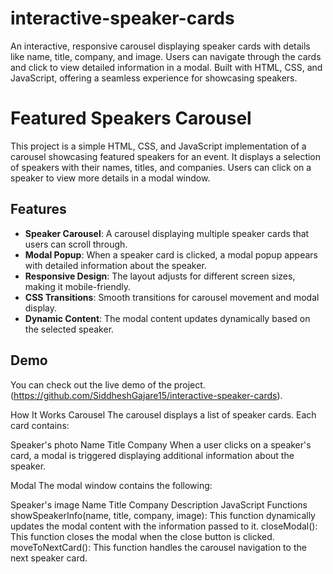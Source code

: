 # interactive-speaker-cards
An interactive, responsive carousel displaying speaker cards with details like name, title, company, and image. Users can navigate through the cards and click to view detailed information in a modal. Built with HTML, CSS, and JavaScript, offering a seamless experience for showcasing speakers.

# Featured Speakers Carousel

This project is a simple HTML, CSS, and JavaScript implementation of a carousel showcasing featured speakers for an event. It displays a selection of speakers with their names, titles, and companies. Users can click on a speaker to view more details in a modal window.

## Features
- **Speaker Carousel**: A carousel displaying multiple speaker cards that users can scroll through.
- **Modal Popup**: When a speaker card is clicked, a modal popup appears with detailed information about the speaker.
- **Responsive Design**: The layout adjusts for different screen sizes, making it mobile-friendly.
- **CSS Transitions**: Smooth transitions for carousel movement and modal display.
- **Dynamic Content**: The modal content updates dynamically based on the selected speaker.

## Demo

You can check out the live demo of the project. (https://github.com/SiddheshGajare15/interactive-speaker-cards).



How It Works
Carousel
The carousel displays a list of speaker cards. Each card contains:

Speaker's photo
Name
Title
Company
When a user clicks on a speaker's card, a modal is triggered displaying additional information about the speaker.

Modal
The modal window contains the following:

Speaker's image
Name
Title
Company
Description
JavaScript Functions
showSpeakerInfo(name, title, company, image): This function dynamically updates the modal content with the information passed to it.
closeModal(): This function closes the modal when the close button is clicked.
moveToNextCard(): This function handles the carousel navigation to the next speaker card.
